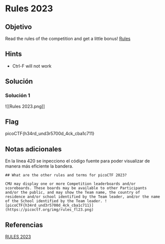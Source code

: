 # Rules 2023

## Objetivo

Read the rules of the competition and get a little bonus! [Rules](https://picoctf.org/competitions/2023-spring-rules.html)

## Hints

*  Ctrl-F will not work


## Solución

### Solución 1

![[Rules 2023.png]]

## Flag

picoCTF{h34rd_und3r5700d_4ck_cba1c711}

## Notas adicionales

En la línea 420 se inpecciono el código fuente para poder visualizar de manera más eficiente la bandera.
```
## What are the other rules and terms for picoCTF 2023?

CMU may display one or more Competition leaderboards and/or scoreboards. These boards may be available to other Participants and/or the public, and may show the Team name, the country of residence and/or school identified by the Team leader, and/or the name of the School identified by the Team leader. ![picoCTF{h34rd_und3r5700d_4ck_cba1c711}](https://picoctf.org/img/rules_fl23.png)
```

## Referencias

[RULES 2023](https://picoctf.org/competitions/2023-spring-rules.html)




